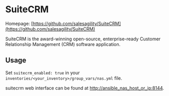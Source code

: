 # SuiteCRM

Homepage: [https://github.com/salesagility/SuiteCRM](https://github.com/salesagility/SuiteCRM)

SuiteCRM is the award-winning open-source, enterprise-ready Customer Relationship Management (CRM) software application.

## Usage

Set `suitecrm_enabled: true` in your `inventories/<your_inventory>/group_vars/nas.yml` file.

suitecrm web interface can be found at [http://ansible_nas_host_or_ip:8144](http://ansible_nas_host_or_ip:8144).
